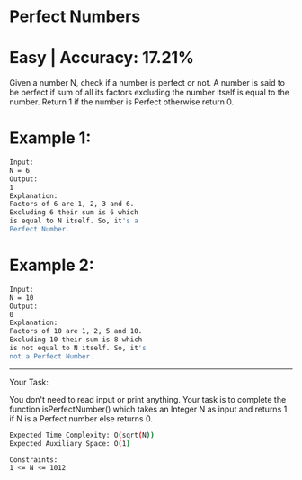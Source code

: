 # Perfect Numbers

# Easy  |  Accuracy: 17.21%

<p>Given a number N, check if a number is perfect or not. A number is said to be perfect if sum of all its factors excluding the number itself is equal to the number. Return 1 if the number is Perfect otherwise return 0.</p>


# Example 1:

```bash
Input:
N = 6
Output:
1 
Explanation:
Factors of 6 are 1, 2, 3 and 6.
Excluding 6 their sum is 6 which
is equal to N itself. So, it's a
Perfect Number.
```


# Example 2:

```bash
Input:
N = 10
Output:
0
Explanation:
Factors of 10 are 1, 2, 5 and 10.
Excluding 10 their sum is 8 which
is not equal to N itself. So, it's
not a Perfect Number.
```

<hr>

<span>Your Task:</span>
<p>You don't need to read input or print anything. Your task is to complete the function isPerfectNumber() which takes an Integer N as input and returns 1 if N is a Perfect number else returns 0.</p>


```bash
Expected Time Complexity: O(sqrt(N))
Expected Auxiliary Space: O(1)

Constraints:
1 <= N <= 1012
```
